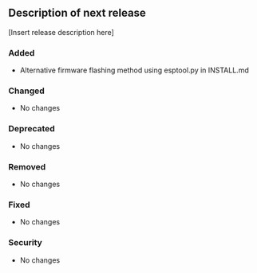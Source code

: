 ## Description of next release

[Insert release description here]

### Added
- Alternative firmware flashing method using esptool.py in INSTALL.md

### Changed
- No changes

### Deprecated
- No changes

### Removed
- No changes

### Fixed
- No changes

### Security
- No changes
